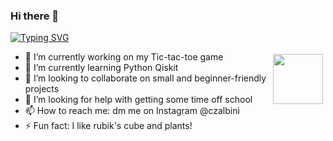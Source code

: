 ### Hi there 👋

[![Typing SVG](https://readme-typing-svg.herokuapp.com?color=%2336BCF7&lines=Computer+geeek;Rubik's+cube+;High+school+student;Physics+enjoyer;Mathematics+enjoyer)](https://git.io/typing-svg)

<p>
 <img src="https://github.com/Rishit-dagli/Rishit-dagli/blob/master/images/octocat-anime.gif" height="80" style="float:right; margin:4px"> </a>
</p>

- 🔭 I’m currently working on my Tic-tac-toe game
- 🌱 I’m currently learning Python Qiskit
- 👯 I’m looking to collaborate on small and beginner-friendly projects
- 🤔 I’m looking for help with getting some time off school
- 📫 How to reach me: dm me on Instagram @czalbini
- ⚡ Fun fact: I like rubik's cube and plants!

